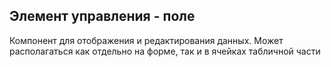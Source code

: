 ## Элемент управления - поле
Компонент для отображения и редактирования данных. Может располагаться как отдельно на форме, так и в ячейках табличной части 

